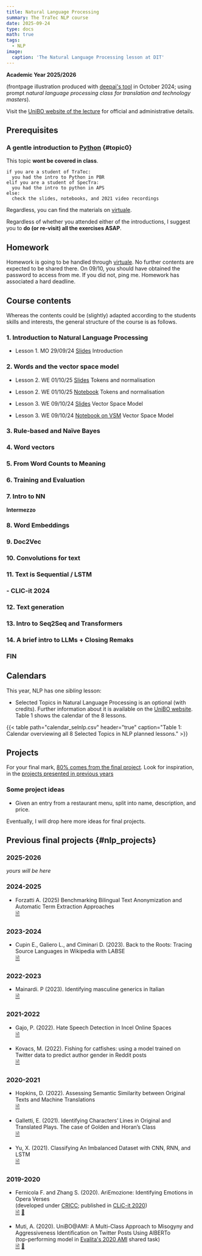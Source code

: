 ```yaml
---
title: Natural Language Processing
summary: The TraTec NLP course
date: 2025-09-24
type: docs
math: true
tags:
  - NLP
image:
  caption: 'The Natural Language Processing lesson at DIT'
---
```


**Academic Year 2025/2026**

(frontpage illustration produced with 
[deepai's tool](https://deepai.org/machine-learning-model/text2img) in October 2024; using prompt 
_natural language processing class for translation and technology masters_).

Visit the [UniBO website of the lecture](https://www.unibo.it/it/studiare/insegnamenti-competenze-trasversali-moocs/insegnamenti/insegnamento/2025/470093) for official and administrative details.

## Prerequisites

### A gentle introduction to [Python](https://www.python.org/) {#topic0}
This topic **wont be covered in class**.

```
if you are a student of TraTec:
  you had the intro to Python in PBR
elif you are a student of SpecTra:
  you had the intro to python in APS
else: 
  check the slides, notebooks, and 2021 video recordings
```

Regardless, you can find the materials on [virtuale](https://virtuale.unibo.it/). 
<!-- [https://github.com/TinfFoil/learning_dit_python](https://github.com/TinfFoil/learning_dit_python) (**as of June 24 the link is not working yet**).  -->

Regardless of whether you attended either of the introductions, I suggest you to **do (or re-visit) all the exercises ASAP**.


## Homework

Homework is going to be handled through 
[virtuale](https://virtuale.unibo.it/course/view.php?id=64197). No further 
contents are expected to be shared there. On 09/10, you should have obtained 
the password to access from me. If you did not, ping me. Homework has 
associated a hard deadline.

## Course contents

Whereas the contents could be (slightly) adapted according to the students skills and interests, the general structure of the course is as follows.

### 1. Introduction to Natural Language Processing

- Lesson 1. MO 29/09/24 [Slides](/uploads/nlp25/01_dit_nlp_handout.pdf)
Introduction

### 2. Words and the vector space model

- Lesson 2. WE 01/10/25 [Slides](/uploads/nlp25/02_dit_nlp_handout.pdf) 
Tokens and normalisation
- Lesson 2. WE 01/10/25 [Notebook](/uploads/nlp25/02_dit_nlp_words.ipynb) 
Tokens and normalisation
- Lesson 3. WE 09/10/24 [Slides](/uploads/nlp25/03_dit_nlp_handout.pdf) Vector 
Space Model

- Lesson 3. WE 09/10/24 [Notebook on 
VSM](/uploads/nlp25/03_dit_nlp_tokens.ipynb) Vector Space Model

### 3. Rule-based and Naïve Bayes
<!-- - TH 10/10/24 [Slides](/uploads/nlp25/04_dit_nlp_handout.pdf) 4. Rule-based 
sentiment analysis and Naive Bayes 
- TH 10/10/24 [Notebook on RB 
sentiment](/uploads/nlp25/04_dit_nlp_rulebasedsentiment.ipynb) 4. Rule-based 
sentiment analysis 
- WE 16/10/24  [Notebook on Naïve 
Bayes](/uploads/nlp25/05_dit_nlp_naivebayes.ipynb) 5. Naive Bayes 
 -->

### 4. Word vectors
<!-- - TH 17/10/24 [Slides](/uploads/nlp25/06_dit_nlp_handout.pdf) 6. Term 
Frequency–Inverse Document Frequency
- ~~TH 17/10/24~~ WE 23/10/24 [Notebook](/uploads/nlp25/06_dit_nlp_tf_idf.ipynb) 
7. Term Frequency–Inverse Document Frequency
  -->

### 5. From Word Counts to Meaning

<!-- - ~~WE 23/10/24~~ TH 24/10/24 
[Slides](/uploads/nlp25/07_dit_nlp_handout.pdf) 8. From word counts to meaning 
(introducing topic modelling)
- ~~WE 23/10/23~~ TH 24/10/24 [Notebook on topic 
modelling](/uploads/nlp25/07_dit_nlp_topicmodeling.ipynb) 8. From word counts to 
meaning (introducing topic modelling) -->

<!-- THIS LESSON WAS NOT OFFERED IN  2024
- 24/10/23 [Slides introducing LSA and SVD](https://github.com/albarron/academic-kickstart/raw/master/files/nlp23/week_04/08_dit_nlp_handout.pdf)
- 24/10/23 [Notebook on LSA](https://github.com/albarron/academic-kickstart/blob/master/files/nlp23/week_04/08_dit_nlp_lsa.ipynb) -->

### 6. Training and Evaluation
<!-- - 30/10/23 [Slides](/uploads/nlp25/09_dit_nlp_handout.pdf) 9. Training and 
evaluation
- 30/10/23 [Notebook](/uploads/nlp25/09_dit_nlp_traineval.ipynb) 9. Training and 
evaluation -->

### 7. Intro to NN
<!-- - 31/10/23 [Slides](/uploads/nlp25/10_dit_nlp_handout.pdf) 10. One neuron 
(perceptron)
- 31/10/23 [Notebook](/uploads/nlp25/10_dit_nlp_nn.ipynb) 10. One neuron 
(perceptron) -->

**Intermezzo**

<!-- - 13/11/23 [Slides](/uploads/nlp25/11_dit_nlp_handout.pdf) 11. Neural 
networks and keras
- 13/11/23 [Notebook](/uploads/nlp25/11_dit_nlp_keras.ipynb) 11. Neural networks 
and keras -->

### 8. Word Embeddings
<!-- - 14/11/24 [Slides](/uploads/nlp25/12_dit_nlp_handout.pdf) 12. Word2vec
- 18/11/24 [Slides](/uploads/nlp25/13_dit_nlp_handout.pdf) 13. Hands on word 
embeddings
- 18/11/24 [Notebook](/uploads/nlp25/13_dit_nlp_embeddings.ipynb) 13. Hands on 
word embeddings
   -->

### 9. Doc2Vec
<!-- - 20/11/24 [Slides](/uploads/nlp25/14_dit_nlp_handout.pdf) 14. From word 
back to document representations (doc2vec)
- 20/11/24 [Notebook](/uploads/nlp25/14_dit_nlp_d2v.ipynb) 14. From word back to 
document representations (doc2vec) -->
<!-- - 14/11/23 [Project reminder](/uploads/nlp25/14_dit_nlp_projects.pdf) -->

<!-- THIS WAS NOT GIVEN SINCE TWO YEARS AGO
### 10. Visualisation
  I have decided not to offer this lecture anymore
* \[13/04/22\] Slides on visualization
* \[13/04/22\] Notebook
 -->

### 10. Convolutions for  text
<!-- - 27/11/24 [Slides](/uploads/nlp25/15_dit_nlp_handout.pdf) 15. CNNs
- 27/11/24 [Notebook](/uploads/nlp25/15_dit_nlp_cnn.ipynb) 15. CNNs -->


### 11. Text is Sequential / LSTM
<!-- - 28/11/24 [Slides](/uploads/nlp25/16_dit_nlp_handout.pdf) 16. RNNs
- 28/11/24 [Notebook](/uploads/nlp25/16_dit_nlp_rnn.ipynb) 16. RNNs
- 02/12/24 [Slides](/uploads/nlp25/17_dit_nlp_handout.pdf) 17 BiRNNs and LSTMs
- 02/12/24 [Notebook](/uploads/nlp25/17_dit_nlp_brnn.ipynb) 17. BiRNNs
- 02/12/24 [Notebook](/uploads/nlp25/17_dit_nlp_lstm.ipynb) 17. LSTMs -->

### - CLIC-it 2024
<!-- - [Poster 1](/uploads/nlp25/clic24_eptic.pdf) Constructing a Multimodal, 
Multilingual Translation
and Interpreting Corpus: A Modular Pipeline and an Evaluation of ASR for 
Verbatim Transcription
- [Poster 2](/uploads/nlp25/clic24_projection.pdf) On Cross-Language Entity 
Label Projection and Recognition -->

### 12. Text generation
<!-- - 09/12/24 [Slides](/uploads/nlp25/18_dit_nlp_handout.pdf) 18. LSTM: 
characters and generation
- 09/12/24 [Notebook](/uploads/nlp25/18_dit_nlp_chars.ipynb) 18. LSTM: 
characters
- ~~09/12/24~~11/12/24 [Notebook](/uploads/nlp25/18_dit_nlp_lstm_gen.ipynb) 19. 
LSTM: generation -->

<!-----
**The topics/timing from here are indicative and subject to (continuous) 
modification**
----->
### 13. Intro to Seq2Seq and Transformers

<!-- - 16/12/24 [Slides](/uploads/nlp25/19_dit_nlp_handout.pdf) 20. Into 
Transformers
- 16/12/24 [Slides](/uploads/nlp25/20_dit_nlp_handout.pdf) 20. Beyond; 
[attention gif](/uploads/nlp25/transform20fps.gif) -->

### 14. A brief intro to LLMs + Closing Remaks

<!-- This section was not covered during the lesson and was left for furher studying 

- [CLIC-it 2023 tutorial](https://github.com/crux82/CLiC-it_2023_tutorial) (we will pay a visit to the cool materials from D. Croce and C.D. Hromei)
 -->
### FIN

## Calendars 

This year, NLP has one _sibling_ lesson:

- Selected Topics in Natural Language Processing is an optional (with credits). 
Further information about it is available on the [UniBO 
website](https://www.unibo.it/it/studiare/dottorati-master-specializzazioni-e-altra-formazione/insegnamenti/insegnamento/2025/508811). 
Table 1 shows the calendar of the 8 lessons.

{{< table path="calendar_selnlp.csv" header="true" caption="Table 1: Calendar overviewing all 8 Selected Topics in NLP planned lessons." >}}
<!--
- Tutorato of NLP is made to support **you** in the programming side of NLP. 
Table 3 shows the calendar of the 10 lessons.
-->


## <a id="projects"></a>Projects

For your final mark, [80% comes from the final project](https://www.unibo.it/it/studiare/insegnamenti-competenze-trasversali-moocs/insegnamenti/insegnamento/2025/470093). Look for inspiration, in the [projects presented in previous years](#nlp_projects)

### Some project ideas

- Given an entry from a restaurant menu, split into name, description, and 
price.

Eventually, I will drop here more ideas for final projects.

## Previous final projects {#nlp_projects}

### 2025-2026

_yours will be here_

### 2024-2025

* Forzatti A. (2025)
  Benchmarking Bilingual Text Anonymization and Automatic Term Extraction Approaches<br />
  [🗎](/uploads/nlp25/dit_nlp25_finalproject_Forzatti.pdf)

### 2023-2024

* Cupin E., Galiero L., and Ciminari D. (2023).
  Back to the Roots: Tracing Source Languages in Wikipedia with LABSE<br />
  [🗎](/uploads/nlp23/dit_nlp23_finalproject_Cupin_Ciminari_Galiero.pdf)

### 2022-2023

* Mainardi. P (2023).
  Identifying masculine generics in Italian<br />
  [🗎](/uploads/nlp23/dit_nlp23_finalproject_Mainardi.pdf)

### 2021-2022

* Gajo, P. (2022). 
Hate Speech Detection in Incel Online Spaces<br />
[🗎](https://github.com/albarron/academic-kickstart/raw/master/files/coli/projects2022/dit_coli2022_project_gajo.pdf) 
  
* Kovacs, M. (2022).
 Fishing for catfishes: using a model trained on Twitter data to predict author gender in Reddit posts<br />
  [🗎](https://github.com/albarron/academic-kickstart/raw/master/files/coli/projects2022/dit_coli2022_project_kovacs.pdf)

### 2020-2021

* Hopkins, D. (2022). Assessing Semantic Similarity between Original Texts and Machine Translations<br />
  [🗎](https://github.com/albarron/academic-kickstart/raw/master/files/coli/projects2021/dit_coli2021_project_hopkins.pdf)
  
<!-- * Martinelli, M. (2021). Definition extraction on food-related Wikipedia articles -->
  
* Galletti, E. (2021). Identifying Characters’ Lines in Original and Translated Plays. The case of Golden and Horan’s Class<br />
  [🗎](https://github.com/albarron/academic-kickstart/raw/master/files/coli/projects2020/dit_coli2020_project_galletti.pdf)

* Yu, X. (2021). Classifying An Imbalanced Dataset with CNN, RNN, and LSTM<br />
  [🗎](https://github.com/albarron/academic-kickstart/raw/master/files/coli/projects2020/dit_coli2020_project_yu.pdf)

### 2019-2020

* Fernicola F. and Zhang S. (2020). 
  AriEmozione: Identifying Emotions in Opera Verses<br />
  (developed under [CRICC](https://site.unibo.it/cricc/it);
  published in [CLiC-it 2020](http://ceur-ws.org/Vol-2769/))<br />
  [🗎](http://ceur-ws.org/Vol-2769/paper_58.pdf)
  [🎦](https://vimeo.com/515280902)

* Muti, A. (2020).
  UniBO@AMI: A Multi-Class Approach to Misogyny and Aggressiveness
  Identification on Twitter Posts Using AlBERTo<br />
  (top-performing model in [Evalita's 2020
  AMI](https://amievalita2020.github.io/) shared task)<br />
  [🗎](http://ceur-ws.org/Vol-2765/paper117.pdf) 
  [🎦](https://vimeo.com/487827751)
<!-- **Embed videos, podcasts, code, LaTeX math, and even test students!**

On this page, you'll find some examples of the types of technical content that can be rendered with Hugo Blox.
 -->
<!-- ## Video

Teach your course by sharing videos with your students. Choose from one of the following approaches:

{{< youtube D2vj0WcvH5c >}}

**Youtube**:

    {{</* youtube w7Ft2ymGmfc */>}}

**Bilibili**:

    {{</* bilibili id="BV1WV4y1r7DF" */>}}

**Video file**

Videos may be added to a page by either placing them in your `assets/media/` media library or in your [page's folder](https://gohugo.io/content-management/page-bundles/), and then embedding them with the _video_ shortcode:

    {{</* video src="my_video.mp4" controls="yes" */>}}

## Podcast

You can add a podcast or music to a page by placing the MP3 file in the page's folder or the media library folder and then embedding the audio on your page with the _audio_ shortcode:

    {{</* audio src="ambient-piano.mp3" */>}}

Try it out:

{{< audio src="ambient-piano.mp3" >}}

## Test students

Provide a simple yet fun self-assessment by revealing the solutions to challenges with the `spoiler` shortcode:

```markdown
{{</* spoiler text="👉 Click to view the solution" */>}}
You found me!
{{</* /spoiler */>}}
```

renders as

{{< spoiler text="👉 Click to view the solution" >}} You found me 🎉 {{< /spoiler >}}

## Math

Hugo Blox Builder supports a Markdown extension for $\LaTeX$ math. You can enable this feature by toggling the `math` option in your `config/_default/params.yaml` file.

To render _inline_ or _block_ math, wrap your LaTeX math with `{{</* math */>}}$...${{</* /math */>}}` or `{{</* math */>}}$$...$${{</* /math */>}}`, respectively.

{{% callout note %}}
We wrap the LaTeX math in the Hugo Blox _math_ shortcode to prevent Hugo rendering our math as Markdown.
{{% /callout %}}

Example **math block**:

```latex
{{</* math */>}}
$$
\gamma_{n} = \frac{ \left | \left (\mathbf x_{n} - \mathbf x_{n-1} \right )^T \left [\nabla F (\mathbf x_{n}) - \nabla F (\mathbf x_{n-1}) \right ] \right |}{\left \|\nabla F(\mathbf{x}_{n}) - \nabla F(\mathbf{x}_{n-1}) \right \|^2}
$$
{{</* /math */>}}
```

renders as

{{< math >}}
$$\gamma_{n} = \frac{ \left | \left (\mathbf x_{n} - \mathbf x_{n-1} \right )^T \left [\nabla F (\mathbf x_{n}) - \nabla F (\mathbf x_{n-1}) \right ] \right |}{\left \|\nabla F(\mathbf{x}_{n}) - \nabla F(\mathbf{x}_{n-1}) \right \|^2}$$
{{< /math >}}

Example **inline math** `{{</* math */>}}$\nabla F(\mathbf{x}_{n})${{</* /math */>}}` renders as {{< math >}}$\nabla F(\mathbf{x}_{n})${{< /math >}}.

Example **multi-line math** using the math linebreak (`\\`):

```latex
{{</* math */>}}
$$f(k;p_{0}^{*}) = \begin{cases}p_{0}^{*} & \text{if }k=1, \\
1-p_{0}^{*} & \text{if }k=0.\end{cases}$$
{{</* /math */>}}
```

renders as

{{< math >}}

$$
f(k;p_{0}^{*}) = \begin{cases}p_{0}^{*} & \text{if }k=1, \\
1-p_{0}^{*} & \text{if }k=0.\end{cases}
$$

{{< /math >}}

## Code

Hugo Blox Builder utilises Hugo's Markdown extension for highlighting code syntax. The code theme can be selected in the `config/_default/params.yaml` file.


    ```python
    import pandas as pd
    data = pd.read_csv("data.csv")
    data.head()
    ```

renders as

```python
import pandas as pd
data = pd.read_csv("data.csv")
data.head()
```

## Inline Images

```go
{{</* icon name="python" */>}} Python
```

renders as

{{< icon name="python" >}} Python

## Did you find this page helpful? Consider sharing it 🙌
 -->
